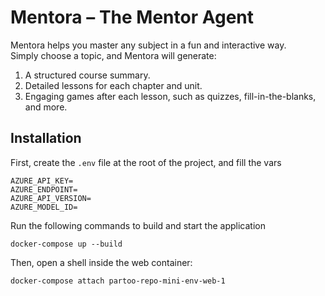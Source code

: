 # Mentora – The Mentor Agent  

Mentora helps you master any subject in a fun and interactive way.  
Simply choose a topic, and Mentora will generate:  

1. A structured course summary.  
2. Detailed lessons for each chapter and unit.  
3. Engaging games after each lesson, such as quizzes, fill-in-the-blanks, and more.  

## **Installation**  

First, create the `.env` file at the root of the project, and fill the vars
```dotenv
AZURE_API_KEY=
AZURE_ENDPOINT=
AZURE_API_VERSION=
AZURE_MODEL_ID=
```

Run the following commands to build and start the application

```shell
docker-compose up --build
```
Then, open a shell inside the web container:
```shell
docker-compose attach partoo-repo-mini-env-web-1
```